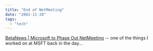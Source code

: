 ```yaml
---
title: "End of NetMeeting"
date: "2003-11-28"
tags: 
  - "tech"
---
```


[BetaNews | Microsoft to Phase Out NetMeeting](http://www.betanews.com/article.php3?sid=1069920155 "BetaNews | Microsoft to Phase Out NetMeeting") -- one of the things I worked on at MSFT back in the day...
